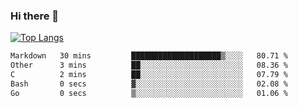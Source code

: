 ### Hi there 👋

<!--
**3Xpl0it3r/3Xpl0it3r** is a ✨ _special_ ✨ repository because its `README.md` (this file) appears on your GitHub profile.

Here are some ideas to get you started:

- 🔭 I’m currently working on ...
- 🌱 I’m currently learning ...
- 👯 I’m looking to collaborate on ...
- 🤔 I’m looking for help with ...
- 💬 Ask me about ...
- 📫 How to reach me: ...
- 😄 Pronouns: ...
- ⚡ Fun fact: ...
-->


[![Top Langs](https://github-readme-stats.vercel.app/api/top-langs/?username=3Xpl0it3r&layout=compact)](https://github.com/3Xpl0it3r/3Xpl0it3r)

<!--START_SECTION:waka-->

```txt
Markdown   30 mins         ████████████████████▒░░░░   80.71 %
Other      3 mins          ██░░░░░░░░░░░░░░░░░░░░░░░   08.36 %
C          2 mins          ██░░░░░░░░░░░░░░░░░░░░░░░   07.79 %
Bash       0 secs          ▓░░░░░░░░░░░░░░░░░░░░░░░░   02.08 %
Go         0 secs          ▒░░░░░░░░░░░░░░░░░░░░░░░░   01.06 %
```

<!--END_SECTION:waka-->
